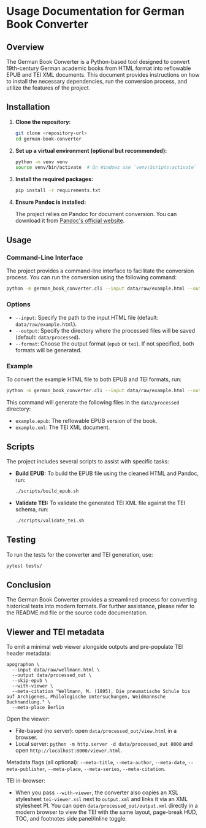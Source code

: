 # Usage Documentation for German Book Converter

## Overview

The German Book Converter is a Python-based tool designed to convert 19th-century German academic books from HTML format into reflowable EPUB and TEI XML documents. This document provides instructions on how to install the necessary dependencies, run the conversion process, and utilize the features of the project.

## Installation

1. **Clone the repository:**

   ```bash
   git clone <repository-url>
   cd german-book-converter
   ```

2. **Set up a virtual environment (optional but recommended):**

   ```bash
   python -m venv venv
   source venv/bin/activate  # On Windows use `venv\Scripts\activate`
   ```

3. **Install the required packages:**

   ```bash
   pip install -r requirements.txt
   ```

4. **Ensure Pandoc is installed:**

   The project relies on Pandoc for document conversion. You can download it from [Pandoc's official website](https://pandoc.org/installing.html).

## Usage

### Command-Line Interface

The project provides a command-line interface to facilitate the conversion process. You can run the conversion using the following command:

```bash
python -m german_book_converter.cli --input data/raw/example.html --output data/processed
```

### Options

- `--input`: Specify the path to the input HTML file (default: `data/raw/example.html`).
- `--output`: Specify the directory where the processed files will be saved (default: `data/processed`).
- `--format`: Choose the output format (`epub` or `tei`). If not specified, both formats will be generated.

### Example

To convert the example HTML file to both EPUB and TEI formats, run:

```bash
python -m german_book_converter.cli --input data/raw/example.html --output data/processed
```

This command will generate the following files in the `data/processed` directory:

- `example.epub`: The reflowable EPUB version of the book.
- `example.xml`: The TEI XML document.

## Scripts

The project includes several scripts to assist with specific tasks:

- **Build EPUB:** To build the EPUB file using the cleaned HTML and Pandoc, run:

  ```bash
  ./scripts/build_epub.sh
  ```

- **Validate TEI:** To validate the generated TEI XML file against the TEI schema, run:

  ```bash
  ./scripts/validate_tei.sh
  ```

## Testing

To run the tests for the converter and TEI generation, use:

```bash
pytest tests/
```

## Conclusion

The German Book Converter provides a streamlined process for converting historical texts into modern formats. For further assistance, please refer to the README.md file or the source code documentation.

## Viewer and TEI metadata

To emit a minimal web viewer alongside outputs and pre-populate TEI header metadata:

```
apographon \
  --input data/raw/wellmann.html \
  --output data/processed_out \
  --skip-epub \
  --with-viewer \
  --meta-citation "Wellmann, M. (1895), Die pneumatische Schule bis auf Archigenes, Philologische Untersuchungen, Weidmannsche Buchhandlung." \
  --meta-place Berlin
```

Open the viewer:

- File-based (no server): open `data/processed_out/view.html` in a browser.
- Local server: `python -m http.server -d data/processed_out 8000` and open `http://localhost:8000/viewer.html`.

Metadata flags (all optional): `--meta-title`, `--meta-author`, `--meta-date`, `--meta-publisher`, `--meta-place`, `--meta-series`, `--meta-citation`.

TEI in-browser:

- When you pass `--with-viewer`, the converter also copies an XSL stylesheet `tei-viewer.xsl` next to `output.xml` and links it via an XML stylesheet PI. You can open `data/processed_out/output.xml` directly in a modern browser to view the TEI with the same layout, page-break HUD, TOC, and footnotes side panel/inline toggle.

